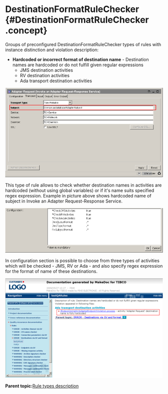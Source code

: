 # DestinationFormatRuleChecker {#DestinationFormatRuleChecker .concept}

Groups of preconfigured DestinationFormatRuleChecker types of rules with instance distinction and violation description:

-   **Hardcoded or incorrect format of destination name** - Destination names are hardcoded or do not fulfill given regular expressions
    -   JMS destination activities
    -   RV destination activities
    -   Ada transport destination activities

![DestinationFormatRuleChecker particular violation](img/DestinationFormatRuleChecker.png "DestinationFormatRuleChecker particular violation")

This type of rule allows to check whether destination names in activities are hardcoded \(without using global variables\) or if it's name suits specified regex expression. Example in picture above shows hardcoded name of subject in Invoke an Adapter Request-Response Service.

![DestinationFormatRuleChecker configuration](img/DestinationFormatRuleCheckerConfiguration.png "DestinationFormatRuleChecker configuration")

In configuration section is possible to choose from three types of activities which will be checked - JMS, RV or Ada - and also specify regex expression for the format of name of these destinations.

![DestinationFormatRuleChecker particular violation documentation output](img/DestinationFormatRuleCheckerOutput.png "DestinationFormatRuleChecker particular violation documentation output")

**Parent topic:**[Rule types description](../../../modules/qa/setup/qualityAssuranceRuleTypesDescription.md)

